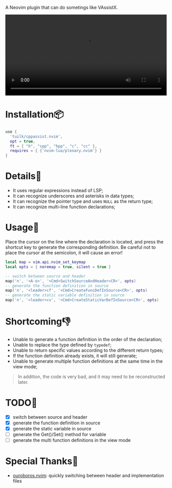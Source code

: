 A Neovim plugin that can do sometings like VAssistX.

<video src="https://user-images.githubusercontent.com/45937428/188934929-f462c7f4-8323-49a7-940f-d68322563313.mp4" width="100%"></video>

# Installation📦

```lua
use {
  'tuilk/cppassist.nvim',
  opt = true,
  ft = { "h", "cpp", "hpp", "c", "cc" },
  requires = { {'nvim-lua/plenary.nvim'} }
}
```

# Details📝

- It uses regular expressions instead of LSP;
- It can recognize underscores and asterisks in data types;
- It can recognize the pointer type and uses `NULL` as the return type;
- It can recognize multi-line function declarations;

# Usage🔨

Place the cursor on the line where the declaration is located, and press 
the shortcut key to generate the corresponding definition. Be careful not 
to place the cursor at the semicolon, it will cause an error!

```lua
local map = vim.api.nvim_set_keymap
local opts = { noremap = true, silent = true }

-- switch between source and header
map('n', '<A-o>', '<Cmd>SwitchSourceAndHeader<CR>', opts)
-- generate the function definition in source
map('n', '<leader>cf', '<Cmd>CreateFuncDefInSource<CR>', opts)
-- generate the static variable definition in source
map('n', '<leader>cv', '<Cmd>CreateStaticVarDefInSource<CR>', opts)
```

# Shortcoming👎

- Unable to generate a function definition in the order of the declaration;
- Unable to replace the type defined by `typedef`;
- Unable to return specific values according to the different return types;
- If the function definition already exists, it will still generate;
- Unable to generate multiple function definitions at the same time in the view mode;

> In addition, the code is very bad, and it may need to be reconstructed later.

# TODO🚀

- [x] switch between source and header
- [x] generate the function definition in source
- [x] generate the static variable in source
- [ ] generate the Get()/Set() method for variable
- [ ] generate the multi function definitions in the view mode

# Special Thanks🙏

- [ouroboros.nvim](https://github.com/jakemason/ouroboros.nvim): quickly switching between header and implementation files
